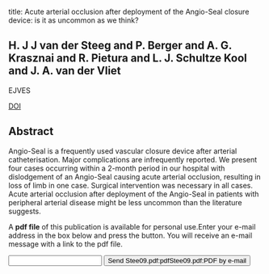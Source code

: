 title: Acute arterial occlusion after deployment of the Angio-Seal closure device: is it as uncommon as we think?

## H. J J van der Steeg and P. Berger and A. G. Krasznai and R. Pietura and L. J. Schultze Kool and J. A. van der Vliet
EJVES

<a href="https://doi.org/10.1016/j.ejvs.2009.09.005">DOI</a>

## Abstract
Angio-Seal is a frequently used vascular closure device after arterial catheterisation. Major complications are infrequently reported. We present four cases occurring within a 2-month period in our hospital with dislodgement of an Angio-Seal causing acute arterial occlusion, resulting in loss of limb in one case. Surgical intervention was necessary in all cases. Acute arterial occlusion after deployment of the Angio-Seal in patients with peripheral arterial disease might be less uncommon than the literature suggests.

A <b>pdf file</b> of this publication is available for personal use.Enter your e-mail address in the box below and press the button. You will receive an e-mail message with a link to the pdf file.
<form action="sender.php">  <input type="text" name="email">  <input type="submit" value="Send Stee09.pdf:pdfStee09.pdf:PDF by e-mail"></form>